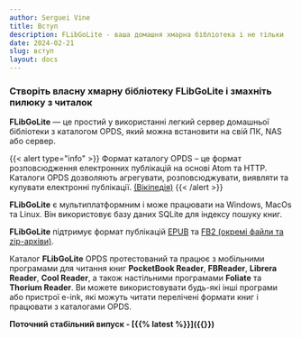 ```yaml
---
author: Serguei Vine
title: Вступ
description: FLibGoLite - ваша домашня хмарна бібліотека і не тільки
date: 2024-02-21
slug: вступ
layout: docs
---
```

<h3 class="text-center">Створіть власну хмарну бібліотеку <b>FLibGoLite</b> і змахніть пилюку з читалок</h3>

__FLibGoLite__ — це простий у використанні легкий сервер домашньої бібліотеки з каталогом OPDS, який можна встановити на свій ПК, NAS або сервер.  

{{< alert type="info" >}}
Формат каталогу OPDS – це формат розповсюдження електронних публікацій на основі Atom та HTTP. Каталоги OPDS дозволяють агрегувати, розповсюджувати, виявляти та купувати електронні публікації. [(Вікіпедія)](https://en.wikipedia.org/wiki/Open_Publication_Distribution_System)
{{< /alert >}}

__FLibGoLite__ є мультиплатформним і може працювати на Windows, MacOs та Linux. Він використовує базу даних SQLite для індексу пошуку книг.

__FLibGoLite__ підтримує формат публікацій [EPUB](https://en.wikipedia.org/wiki/EPUB) та [FB2 (окремі файли та zip-архіви)](https://github.com/gribuser/fb2).

Каталог __FLibGoLite__ OPDS протестований та працює з мобільними програмами для читання книг __PocketBook Reader__, __FBReader__, __Librera Reader__, __Cool Reader__, а також настільними програмами __Foliate__ та __Thorium Reader__. Ви можете використовувати будь-які інші програми або пристрої e-ink, які можуть читати перелічені формати книг і працювати з каталогами OPDS.  

__Поточний стабільний випуск - [{{% latest %}}]({{<ref releases >}})__